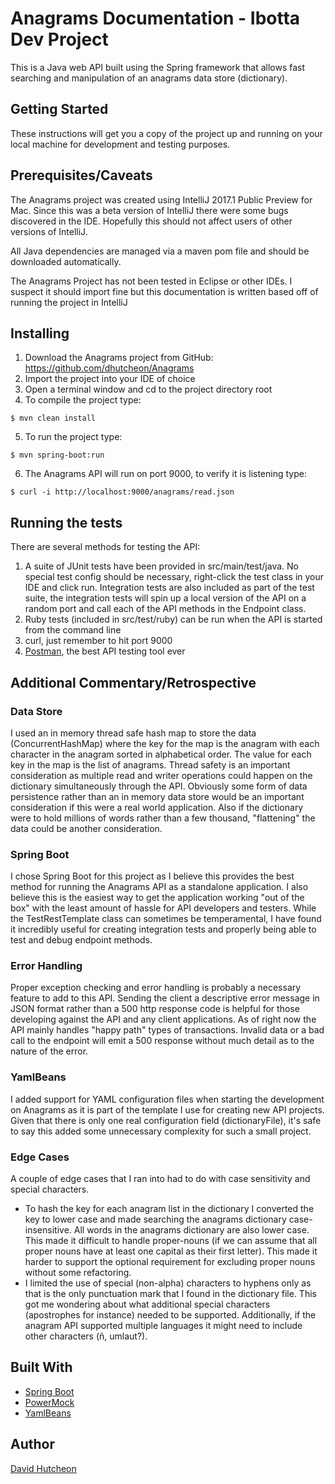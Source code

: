 Anagrams Documentation - Ibotta Dev Project
=========

This is a Java web API built using the Spring framework that allows fast searching and manipulation of an anagrams data store (dictionary).  

## Getting Started

These instructions will get you a copy of the project up and running on your local machine for development and testing purposes.

## Prerequisites/Caveats

The Anagrams project was created using IntelliJ 2017.1 Public Preview for Mac. Since this was a beta version of IntelliJ there were some bugs discovered in the IDE. Hopefully this should not affect users of other versions of IntelliJ.

All Java dependencies are managed via a maven pom file and should be downloaded automatically.

The Anagrams Project has not been tested in Eclipse or other IDEs. I suspect it should import fine but this documentation is written based off of running the project in IntelliJ 

## Installing

1. Download the Anagrams project from GitHub: https://github.com/dhutcheon/Anagrams
2. Import the project into your IDE of choice
3. Open a terminal window and cd to the project directory root
4. To compile the project type:
```{bash}
$ mvn clean install
```
5. To run the project type:
```{bash}
$ mvn spring-boot:run
```
6. The Anagrams API will run on port 9000, to verify it is listening type:
```{bash}
$ curl -i http://localhost:9000/anagrams/read.json
```

## Running the tests

There are several methods for testing the API:

1. A suite of JUnit tests have been provided in src/main/test/java. No special test config should be necessary, right-click the test class in your IDE and click run. Integration tests are also included as part of the test suite, the integration tests will spin up a local version of the API on a random port and call each of the API methods in the Endpoint class.
2. Ruby tests (included in src/test/ruby) can be run when the API is started from the command line
3. curl, just remember to hit port 9000
4. [Postman](https://www.getpostman.com/), the best API testing tool ever  


## Additional Commentary/Retrospective

### Data Store
I used an in memory thread safe hash map to store the data (ConcurrentHashMap) where the key for the map is the anagram with each character in the anagram sorted in alphabetical order. The value for each key in the map is the list of anagrams. Thread safety is an important consideration as multiple read and writer operations could happen on the dictionary simultaneously through the API. Obviously some form of data persistence rather than an in memory data store would be an important consideration if this were a real world application. Also if the dictionary were to hold millions of words rather than a few thousand, "flattening" the data could be another consideration.       

### Spring Boot
I chose Spring Boot for this project as I believe this provides the best method for running the Anagrams API as a standalone application. I also believe this is the easiest way to get the application working "out of the box" with the least amount of hassle for API developers and testers. 
While the TestRestTemplate class can sometimes be temperamental, I have found it incredibly useful for creating integration tests and properly being able to test and debug endpoint methods.  

### Error Handling
Proper exception checking and error handling is probably a necessary feature to add to this API. Sending the client a descriptive error message in JSON format rather than a 500 http response code is helpful for those developing against the API and any client applications. As of right now the API mainly handles "happy path" types of transactions. Invalid data or a bad call to the endpoint will emit a 500 response without much detail as to the nature of the error.

### YamlBeans
I added support for YAML configuration files when starting the development on Anagrams as it is part of the template I use for creating new API projects. Given that there is only one real configuration field (dictionaryFile), it's safe to say this added some unnecessary complexity for such a small project.

### Edge Cases
A couple of edge cases that I ran into had to do with case sensitivity and special characters. 
 - To hash the key for each anagram list in the dictionary I converted the key to lower case and made searching the anagrams dictionary case-insensitive. All words in the anagrams dictionary are also lower case. This made it difficult to handle proper-nouns (if we can assume that all proper nouns have at least one capital as their first letter). This made it harder to support the optional requirement for excluding proper nouns without some refactoring.
 - I limited the use of special (non-alpha) characters to hyphens only as that is the only punctuation mark that I found in the dictionary file. This got me wondering about what additional special characters (apostrophes for instance) needed to be supported. Additionally, if the anagram API supported multiple languages it might need to include other characters (ñ, umlaut?).    


## Built With

* [Spring Boot](https://projects.spring.io/spring-boot/)
* [PowerMock](http://powermock.github.io/)
* [YamlBeans](https://github.com/EsotericSoftware/yamlbeans)

## Author

[David Hutcheon](https://github.com/dhutcheon/)


